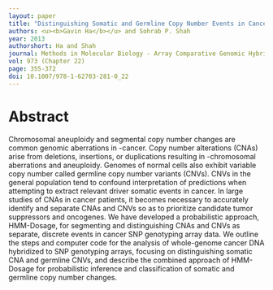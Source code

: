 ```yaml
---
layout: paper
title: "Distinguishing Somatic and Germline Copy Number Events in Cancer Patient DNA Hybridized to Whole-Genome SNP Genotyping Arrays"
authors: <u><b>Gavin Ha</b></u> and Sohrab P. Shah
year: 2013
authorshort: Ha and Shah
journal: Methods in Molecular Biology - Array Comparative Genomic Hybridization - Protocols and Applications, Methods in Molecular Biology
vol: 973 (Chapter 22)
page: 355-372
doi: 10.1007/978-1-62703-281-0_22
---
```


# Abstract

Chromosomal aneuploidy and segmental copy number changes are common genomic aberrations in -cancer. Copy number alterations (CNAs) arise from deletions, insertions, or duplications resulting in -chromosomal aberrations and aneuploidy. Genomes of normal cells also exhibit variable copy number called germline copy number variants (CNVs). CNVs in the general population tend to confound interpretation of predictions when attempting to extract relevant driver somatic events in cancer. In large studies of CNAs in cancer patients, it becomes necessary to accurately identify and separate CNAs and CNVs so as to prioritize candidate tumor suppressors and oncogenes. We have developed a probabilistic approach, HMM-Dosage, for segmenting and distinguishing CNAs and CNVs as separate, discrete events in cancer SNP genotyping array data. We outline the steps and computer code for the analysis of whole-genome cancer DNA hybridized to SNP genotyping arrays, focusing on distinguishing somatic CNA and germline CNVs, and describe the combined approach of HMM-Dosage for probabilistic inference and classification of somatic and germline copy number changes.
